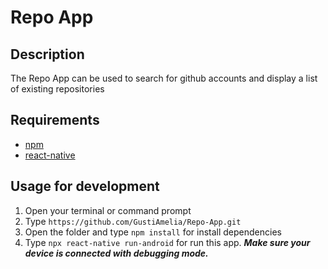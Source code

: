 # Repo App

## Description
  The Repo App can be used to search for github accounts and display a list of existing repositories

## Requirements
  * [npm](https://www.npmjs.com/get-npm)
  * [react-native](https://reactnative.dev/docs/environment-setup)

## Usage for development
  1. Open your terminal or command prompt
  2. Type `https://github.com/GustiAmelia/Repo-App.git`
  3. Open the folder and type `npm install` for install dependencies
  4. Type `npx react-native run-android` for run this app. ***Make sure your device is connected with debugging mode.***
